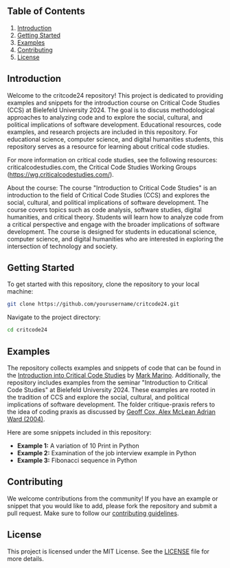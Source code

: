 ## Table of Contents

1. [Introduction](#introduction)
2. [Getting Started](#getting-started)
3. [Examples](#examples)
4. [Contributing](#contributing)
5. [License](#license)

## Introduction

Welcome to the critcode24 repository! This project is dedicated to providing examples and snippets for the introduction course on Critical Code Studies (CCS) at Bielefeld University 2024. The goal is to discuss methodological approaches to analyzing code and to explore the social, cultural, and political implications of software development. Educational resources, code examples, and research projects are included in this repository. For educational science, computer science, and digital humanities students, this repository serves as a resource for learning about critical code studies.

For more information on critical code studies, see the following resources: criticalcodestudies.com, the Critical Code Studies Working Groups (https://wg.criticalcodestudies.com/).

About the course: The course "Introduction to Critical Code Studies" is an introduction to the field of Critical Code Studies (CCS) and explores the social, cultural, and political implications of software development. The course covers topics such as code analysis, software studies, digital humanities, and critical theory. Students will learn how to analyze code from a critical perspective and engage with the broader implications of software development. The course is designed for students in educational science, computer science, and digital humanities who are interested in exploring the intersection of technology and society.

## Getting Started

To get started with this repository, clone the repository to your local machine:

```bash
git clone https://github.com/yourusername/critcode24.git
```

Navigate to the project directory:

```bash
cd critcode24
```

## Examples

The repository collects examples and snippets of code that can be found in the [Introduction into Critical Code Studies](https://mitpress.mit.edu/9780262043656/critical-code-studies/) by [Mark Marino](https://github.com/markcmarino). Additionally, the repository includes examples from the seminar "Introduction to Critical Code Studies" at Bielefeld University 2024. These examples are rooted in the tradition of CCS and explore the social, cultural, and political implications of software development. The folder critique-praxis refers to the idea of coding praxis as discussed by [Geoff Cox, Alex McLean Adrian Ward (2004)](https://monoskop.org/File:Cox_McLean_Ward_2004_Coding_Praxis_Reconsidering_the_Aesthetics_of_Code.pdf).

Here are some snippets included in this repository:

- **Example 1:** A variation of 10 Print in Python
- **Example 2:** Examination of the job interview example in Python
- **Example 3:** Fibonacci sequence in Python

## Contributing

We welcome contributions from the community! If you have an example or snippet that you would like to add, please fork the repository and submit a pull request. Make sure to follow our [contributing guidelines](CONTRIBUTING.md).

## License

This project is licensed under the MIT License. See the [LICENSE](LICENSE) file for more details.